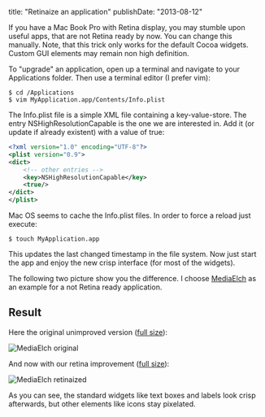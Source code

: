 title: "Retinaize an application"
publishDate: "2013-08-12"

If you have a Mac Book Pro with Retina display, you may stumble upon useful apps, that are not Retina ready by now. You can change this manually. Note, that this trick only works for the default Cocoa widgets. Custom GUI elements may remain non high definition.

To "upgrade" an application, open up a terminal and navigate to your Applications folder. Then use a terminal editor (I prefer vim):

```shell
$ cd /Applications
$ vim MyApplication.app/Contents/Info.plist
```

The Info.plist file is a simple XML file containing a key-value-store. The entry NSHighResolutionCapable is the one we are interested in. Add it (or update if already existent) with a value of true:

```xml
<?xml version="1.0" encoding="UTF-8"?>
<plist version="0.9">
<dict>
    <!-- other entries -->
    <key>NSHighResolutionCapable</key>
    <true/>
</dict>
</plist>
```

Mac OS seems to cache the Info.plist files. In order to force a reload just execute:

```shell
$ touch MyApplication.app
```

This updates the last changed timestamp in the file system. Now just start the app and enjoy the new crisp interface (for most of the widgets).

The following two picture show you the difference. I choose [MediaElch](http://www.mediaelch.de/) as an example for a not Retina ready application.

## Result

Here the original unimproved version ([full size](/images/mediaelch-original.png)):

![MediaElch original](/images/mediaelch-original.png)

And now with our retina improvement ([full size](/images/mediaelch-retinaized.png)):

![MediaElch retinaized](/images/mediaelch-retinaized.png)

As you can see, the standard widgets like text boxes and labels look crisp afterwards, but other elements like icons stay pixelated.
